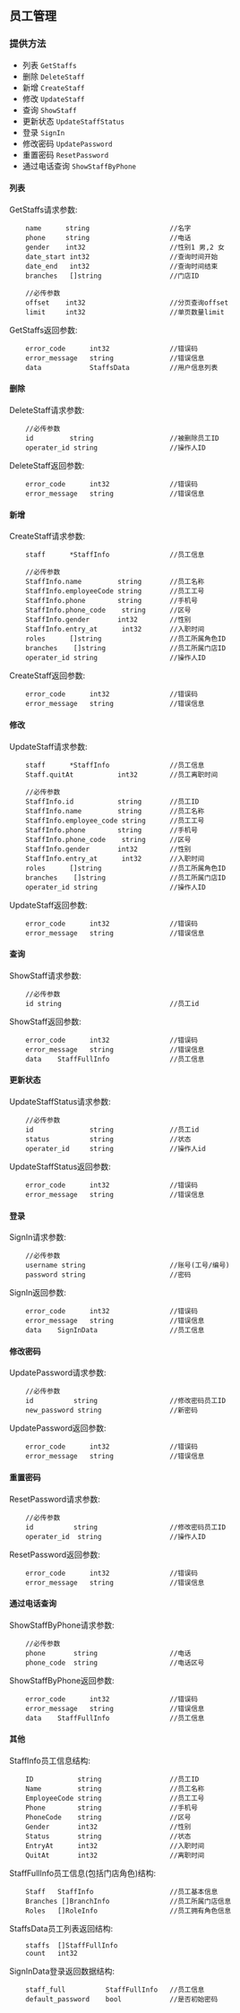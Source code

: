 ## 员工管理

### 提供方法
- 列表 `GetStaffs`
- 删除 `DeleteStaff`
- 新增 `CreateStaff`
- 修改 `UpdateStaff`
- 查询 `ShowStaff`
- 更新状态 `UpdateStaffStatus`
- 登录 `SignIn`
- 修改密码 `UpdatePassword`
- 重置密码 `ResetPassword`
- 通过电话查询 `ShowStaffByPhone`

#### 列表
GetStaffs请求参数:
```request
	name      string        			//名字
	phone     string        			//电话
	gender    int32         			//性别1 男,2 女
	date_start int32         			//查询时间开始
	date_end   int32         			//查询时间结束
	branches   []string      			//门店ID

	//必传参数
	offset    int32         			//分页查询offset
	limit     int32         			//单页数量limit
```
GetStaffs返回参数:
```response
	error_code		int32				//错误码
    error_message	string				//错误信息
	data 			StaffsData			//用户信息列表
```

#### 删除
DeleteStaff请求参数:
```request
	//必传参数
	id         string       			//被删除员工ID
	operater_id string       			//操作人ID
```
DeleteStaff返回参数:
```response
    error_code		int32				//错误码
    error_message	string				//错误信息
```

#### 新增
CreateStaff请求参数:
```request
	staff      *StaffInfo       		//员工信息

	//必传参数
	StaffInfo.name         string 		//员工名称
	StaffInfo.employeeCode string 		//员工工号
	StaffInfo.phone        string 		//手机号
	StaffInfo.phone_code    string 		//区号
	StaffInfo.gender       int32  		//性别
	StaffInfo.entry_at      int32  		//入职时间
	roles      []string         		//员工所属角色ID
	branches    []string         		//员工所属门店ID
	operater_id string           		//操作人ID
```
CreateStaff返回参数:
```response
    error_code		int32				//错误码
    error_message	string				//错误信息
```

#### 修改
UpdateStaff请求参数:
```request
	staff      *StaffInfo       		//员工信息
	Staff.quitAt		   int32		//员工离职时间

	//必传参数
	StaffInfo.id           string		//员工ID
	StaffInfo.name         string 		//员工名称
	StaffInfo.employee_code string 		//员工工号
	StaffInfo.phone        string 		//手机号
	StaffInfo.phone_code    string 		//区号
	StaffInfo.gender       int32  		//性别
	StaffInfo.entry_at      int32  		//入职时间
	roles      []string         		//员工所属角色ID
	branches    []string         		//员工所属门店ID
	operater_id string           		//操作人ID
```
UpdateStaff返回参数:
```response
    error_code		int32				//错误码
    error_message	string				//错误信息
```

#### 查询
ShowStaff请求参数:
```request
	//必传参数
	id string                 			//员工id
```
ShowStaff返回参数:
```response
    error_code		int32				//错误码
    error_message	string				//错误信息
	data   	StaffFullInfo              	//员工信息
```

#### 更新状态
UpdateStaffStatus请求参数:
```request
	//必传参数
	id 				string              //员工id
	status			string				//状态
	operater_id		string				//操作人id
```
UpdateStaffStatus返回参数:
```response
    error_code		int32				//错误码
    error_message	string				//错误信息
```

#### 登录
SignIn请求参数:
```request
	//必传参数
	username string                 	//账号(工号/编号)
	password string                 	//密码
```
SignIn返回参数:
```response
    error_code		int32				//错误码
    error_message	string				//错误信息
	data   	SignInData              	//员工信息
```

#### 修改密码
UpdatePassword请求参数:
```request
	//必传参数
	id          string              	//修改密码员工ID
	new_password string              	//新密码
```
UpdatePassword返回参数:
```response
    error_code		int32				//错误码
    error_message	string				//错误信息
```

#### 重置密码
ResetPassword请求参数:
```request
	//必传参数
	id          string              	//修改密码员工ID
	operater_id  string              	//操作人ID
```
ResetPassword返回参数:
```response
    error_code		int32				//错误码
    error_message	string				//错误信息
```

#### 通过电话查询
ShowStaffByPhone请求参数:
```request
	//必传参数
	phone		string					//电话
	phone_code	string					//电话区号
```
ShowStaffByPhone返回参数:
```response
    error_code		int32				//错误码
    error_message	string				//错误信息
	data   	StaffFullInfo              	//员工信息
```
#### 其他
StaffInfo员工信息结构:
```staffInfo
	ID           string					//员工ID
	Name         string 				//员工名称
	EmployeeCode string 				//员工工号
	Phone        string 				//手机号
	PhoneCode    string 				//区号
	Gender       int32  				//性别
	Status       string 				//状态
	EntryAt      int32  				//入职时间
	QuitAt       int32  				//离职时间
```

StaffFullInfo员工信息(包括门店角色)结构:
```staffFullInfo
	Staff   StaffInfo					//员工基本信息
	Branches []BranchInfo				//员工所属门店信息
	Roles   []RoleInfo					//员工拥有角色信息
```

StaffsData员工列表返回结构:
```staffsData
    staffs	[]StaffFullInfo
    count	int32
```

SignInData登录返回数据结构:
```signInData
    staff_full			StaffFullInfo	//员工信息
    default_password	bool			//是否初始密码
```